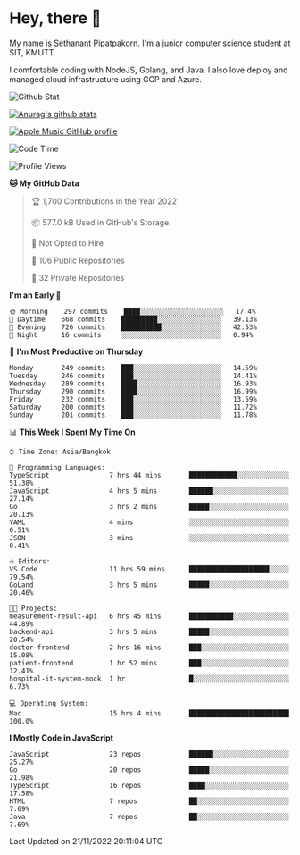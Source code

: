 # Hey, there 🙌
My name is Sethanant Pipatpakorn. I'm a junior computer science student at SIT, KMUTT.

I comfortable coding with NodeJS, Golang, and Java. I also love deploy and managed cloud infrastructure using GCP and Azure.

![Github Stat](https://github-profile-summary-cards.vercel.app/api/cards/profile-details?username=thetkpark&theme=dracula)

[![Anurag's github stats](https://github-readme-stats.vercel.app/api?username=thetkpark&count_private=true&show_icons=true&theme=tokyonight)](https://github.com/anuraghazra/github-readme-stats)

[![Apple Music GitHub profile](https://apple-music-github-profile.rayriffy.com/theme/light.svg?uid=000347.6120fcbefcb74cd59d65c108cc315787.1333)](https://github.com/rayriffy/apple-music-github-profile)

<!--START_SECTION:waka-->
![Code Time](http://img.shields.io/badge/Code%20Time-936%20hrs%2035%20mins-blue)

![Profile Views](http://img.shields.io/badge/Profile%20Views-10-blue)

**🐱 My GitHub Data** 

> 🏆 1,700 Contributions in the Year 2022
 > 
> 📦 577.0 kB Used in GitHub's Storage 
 > 
> 🚫 Not Opted to Hire
 > 
> 📜 106 Public Repositories 
 > 
> 🔑 32 Private Repositories  
 > 
**I'm an Early 🐤** 

```text
🌞 Morning    297 commits    ████░░░░░░░░░░░░░░░░░░░░░   17.4% 
🌆 Daytime    668 commits    █████████░░░░░░░░░░░░░░░░   39.13% 
🌃 Evening    726 commits    ██████████░░░░░░░░░░░░░░░   42.53% 
🌙 Night      16 commits     ░░░░░░░░░░░░░░░░░░░░░░░░░   0.94%

```
📅 **I'm Most Productive on Thursday** 

```text
Monday       249 commits    ███░░░░░░░░░░░░░░░░░░░░░░   14.59% 
Tuesday      246 commits    ███░░░░░░░░░░░░░░░░░░░░░░   14.41% 
Wednesday    289 commits    ████░░░░░░░░░░░░░░░░░░░░░   16.93% 
Thursday     290 commits    ████░░░░░░░░░░░░░░░░░░░░░   16.99% 
Friday       232 commits    ███░░░░░░░░░░░░░░░░░░░░░░   13.59% 
Saturday     200 commits    ███░░░░░░░░░░░░░░░░░░░░░░   11.72% 
Sunday       201 commits    ███░░░░░░░░░░░░░░░░░░░░░░   11.78%

```


📊 **This Week I Spent My Time On** 

```text
⌚︎ Time Zone: Asia/Bangkok

💬 Programming Languages: 
TypeScript               7 hrs 44 mins       ████████████░░░░░░░░░░░░░   51.38% 
JavaScript               4 hrs 5 mins        ██████░░░░░░░░░░░░░░░░░░░   27.14% 
Go                       3 hrs 2 mins        █████░░░░░░░░░░░░░░░░░░░░   20.13% 
YAML                     4 mins              ░░░░░░░░░░░░░░░░░░░░░░░░░   0.51% 
JSON                     3 mins              ░░░░░░░░░░░░░░░░░░░░░░░░░   0.41%

🔥 Editors: 
VS Code                  11 hrs 59 mins      ████████████████████░░░░░   79.54% 
GoLand                   3 hrs 5 mins        █████░░░░░░░░░░░░░░░░░░░░   20.46%

🐱‍💻 Projects: 
measurement-result-api   6 hrs 45 mins       ███████████░░░░░░░░░░░░░░   44.89% 
backend-api              3 hrs 5 mins        █████░░░░░░░░░░░░░░░░░░░░   20.54% 
doctor-frontend          2 hrs 16 mins       ███░░░░░░░░░░░░░░░░░░░░░░   15.08% 
patient-frontend         1 hr 52 mins        ███░░░░░░░░░░░░░░░░░░░░░░   12.41% 
hospital-it-system-mock  1 hr                █░░░░░░░░░░░░░░░░░░░░░░░░   6.73%

💻 Operating System: 
Mac                      15 hrs 4 mins       █████████████████████████   100.0%

```

**I Mostly Code in JavaScript** 

```text
JavaScript               23 repos            ██████░░░░░░░░░░░░░░░░░░░   25.27% 
Go                       20 repos            █████░░░░░░░░░░░░░░░░░░░░   21.98% 
TypeScript               16 repos            ████░░░░░░░░░░░░░░░░░░░░░   17.58% 
HTML                     7 repos             ██░░░░░░░░░░░░░░░░░░░░░░░   7.69% 
Java                     7 repos             ██░░░░░░░░░░░░░░░░░░░░░░░   7.69%

```



 Last Updated on 21/11/2022 20:11:04 UTC
<!--END_SECTION:waka-->
